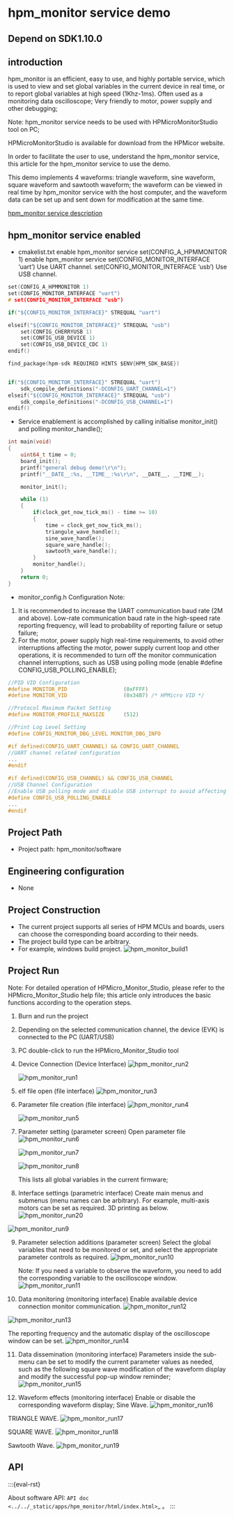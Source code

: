 # hpm_monitor service demo

## Depend on SDK1.10.0

## introduction

hpm_monitor is an efficient, easy to use, and highly portable service, which is used to view and set global variables in the current device in real time, or to report global variables at high speed (1Khz-1ms). Often used as a monitoring data oscilloscope; Very friendly to motor, power supply and other debugging;

Note: hpm_monitor service needs to be used with HPMicroMonitorStudio tool on PC;

HPMicroMonitorStudio is available for download from the HPMicor website.

In order to facilitate the user to use, understand the hpm_monitor service, this article for the hpm_monitor service to use the demo.

This demo implements 4 waveforms: triangle waveform, sine waveform, square waveform and sawtooth waveform; the waveform can be viewed in real time by hpm_monitor service with the host computer, and the waveform data can be set up and sent down for modification at the same time.

[hpm_monitor service description](hpm_monitor_instruction_en)

## hpm_monitor service enabled

- cmakelist.txt enable hpm_monitor service
set(CONFIG_A_HPMMONITOR 1) enable hpm_monitor service
set(CONFIG_MONITOR_INTERFACE ‘uart’) Use UART channel.
set(CONFIG_MONITOR_INTERFACE ‘usb’) Use USB channel.

``` c
set(CONFIG_A_HPMMONITOR 1)
set(CONFIG_MONITOR_INTERFACE "uart")
# set(CONFIG_MONITOR_INTERFACE "usb")

if("${CONFIG_MONITOR_INTERFACE}" STREQUAL "uart")

elseif("${CONFIG_MONITOR_INTERFACE}" STREQUAL "usb")
    set(CONFIG_CHERRYUSB 1)
    set(CONFIG_USB_DEVICE 1)
    set(CONFIG_USB_DEVICE_CDC 1)
endif()

find_package(hpm-sdk REQUIRED HINTS $ENV{HPM_SDK_BASE})


if("${CONFIG_MONITOR_INTERFACE}" STREQUAL "uart")
    sdk_compile_definitions("-DCONFIG_UART_CHANNEL=1")
elseif("${CONFIG_MONITOR_INTERFACE}" STREQUAL "usb")
    sdk_compile_definitions("-DCONFIG_USB_CHANNEL=1")
endif()

```

- Service enablement is accomplished by calling initialise monitor_init() and polling monitor_handle();

```c
int main(void)
{
    uint64_t time = 0;
    board_init();
    printf("general debug demo!\r\n");
    printf("__DATE__:%s, __TIME__:%s\r\n", __DATE__, __TIME__);

    monitor_init();

    while (1)
    {
        if(clock_get_now_tick_ms() - time >= 10)
        {
            time = clock_get_now_tick_ms();
            triangule_wave_handle();
            sine_wave_handle();
            square_ware_handle();
            sawtooth_ware_handle();
        }
        monitor_handle();
    }
    return 0;
}
```

- monitor_config.h Configuration
Note:
 1. It is recommended to increase the UART communication baud rate (2M and above). Low-rate communication baud rate in the high-speed rate reporting frequency, will lead to probability of reporting failure or setup failure;
 2. For the motor, power supply high real-time requirements, to avoid other interruptions affecting the motor, power supply current loop and other operations, it is recommended to turn off the monitor communication channel interruptions, such as USB using polling mode (enable #define CONFIG_USB_POLLING_ENABLE);
```c
//PID VID Configuration
#define MONITOR_PID                  (0xFFFF)
#define MONITOR_VID                  (0x34B7) /* HPMicro VID */

//Protocol Maximum Packet Setting
#define MONITOR_PROFILE_MAXSIZE      (512)

//Print Log Level Setting
#define CONFIG_MONITOR_DBG_LEVEL MONITOR_DBG_INFO

#if defined(CONFIG_UART_CHANNEL) && CONFIG_UART_CHANNEL
//UART channel related configuration
...
#endif

#if defined(CONFIG_USB_CHANNEL) && CONFIG_USB_CHANNEL
//USB Channel Configuration
//Enable USB polling mode and disable USB interrupt to avoid affecting the high real-time peripherals of the main program.
#define CONFIG_USB_POLLING_ENABLE
...
#endif
```

## Project Path

- Project path: hpm_monitor/software


## Engineering configuration

- None

## Project Construction

- The current project supports all series of HPM MCUs and boards, users can choose the corresponding board according to their needs. 
- The project build type can be arbitrary.
- For example, windows build project.
![hpm_monitor_build1](doc/api/assets/hpm_monitor_build1.png)


## Project Run

Note: For detailed operation of HPMicro_Monitor_Studio, please refer to the HPMicro_Monitor_Studio help file; this article only introduces the basic functions according to the operation steps.
1. Burn and run the project 
2. Depending on the selected communication channel, the device (EVK) is connected to the PC (UART/USB) 
3. PC double-click to run the HPMicro_Monitor_Studio tool 
4. Device Connection (Device Interface)
   ![hpm_monitor_run2](doc/api/assets/hpm_monitor_run2.png)

   ![hpm_monitor_run1](doc/api/assets/hpm_monitor_run1.png)
5. elf file open (file interface)
   ![hpm_monitor_run3](doc/api/assets/hpm_monitor_run3.png)

6. Parameter file creation (file interface)
   ![hpm_monitor_run4](doc/api/assets/hpm_monitor_run4.png)

   ![hpm_monitor_run5](doc/api/assets/hpm_monitor_run5.png)

7. Parameter setting (parameter screen) 
   Open parameter file
   ![hpm_monitor_run6](doc/api/assets/hpm_monitor_run6.png)

   ![hpm_monitor_run7](doc/api/assets/hpm_monitor_run7.png)

   ![hpm_monitor_run8](doc/api/assets/hpm_monitor_run8.png)

   This lists all global variables in the current firmware;
   
8. Interface settings (parametric interface)
   Create main menus and submenus (menu names can be arbitrary). 
   For example, multi-axis motors can be set as required. 3D printing as below.
  ![hpm_monitor_run20](doc/api/assets/hpm_monitor_run20.png)

  ![hpm_monitor_run9](doc/api/assets/hpm_monitor_run9.png)

9. Parameter selection additions (parameter screen)
   Select the global variables that need to be monitored or set, and select the appropriate parameter controls as required.
   ![hpm_monitor_run10](doc/api/assets/hpm_monitor_run10.png)

   Note: If you need a variable to observe the waveform, you need to add the corresponding variable to the oscilloscope window.
   ![hpm_monitor_run11](doc/api/assets/hpm_monitor_run11.png)

10. Data monitoring (monitoring interface)
   Enable available device connection monitor communication.
   ![hpm_monitor_run12](doc/api/assets/hpm_monitor_run12.png)

   ![hpm_monitor_run13](doc/api/assets/hpm_monitor_run13.png)

   The reporting frequency and the automatic display of the oscilloscope window can be set.
   ![hpm_monitor_run14](doc/api/assets/hpm_monitor_run14.png)

11. Data dissemination (monitoring interface)
   Parameters inside the sub-menu can be set to modify the current parameter values as needed, such as the following square wave modification of the waveform display and modify the successful pop-up window reminder;
   ![hpm_monitor_run15](doc/api/assets/hpm_monitor_run15.png)

12. Waveform effects (monitoring interface)
   Enable or disable the corresponding waveform display;
   Sine Wave.
   ![hpm_monitor_run16](doc/api/assets/hpm_monitor_run16.png)

   TRIANGLE WAVE.
   ![hpm_monitor_run17](doc/api/assets/hpm_monitor_run17.png)

   SQUARE WAVE.
   ![hpm_monitor_run18](doc/api/assets/hpm_monitor_run18.png)

   Sawtooth Wave.
   ![hpm_monitor_run19](doc/api/assets/hpm_monitor_run19.png)


## API

:::{eval-rst}

About software API: `API doc <../../_static/apps/hpm_monitor/html/index.html>`_ 。
:::